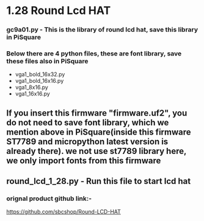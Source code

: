# 1.28 Round Lcd HAT

### gc9a01.py - This is the library of round lcd hat, save this library in PiSquare

### Below there are 4 python files, these are font library, save these files also in PiSquare
 * vga1_bold_16x32.py
 * vga1_bold_16x16.py
 * vga1_8x16.py
 * vga1_16x16.py
 
## If you insert this firmware "firmware.uf2", you do not need to save font library, which we mention above in PiSquare(inside this firmware ST7789 and micropython latest version is already there). we not use st7789 library here, we only import fonts from this firmware

## round_lcd_1_28.py - Run this file to start lcd hat

### orignal product github link:-
https://github.com/sbcshop/Round-LCD-HAT

